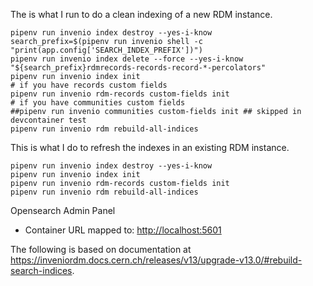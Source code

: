 
The is what I run to do a clean indexing of a new RDM instance.

~~~shell
pipenv run invenio index destroy --yes-i-know
search_prefix=$(pipenv run invenio shell -c "print(app.config['SEARCH_INDEX_PREFIX'])")
pipenv run invenio index delete --force --yes-i-know "${search_prefix}rdmrecords-records-record-*-percolators"
pipenv run invenio index init
# if you have records custom fields
pipenv run invenio rdm-records custom-fields init
# if you have communities custom fields
##pipenv run invenio communities custom-fields init ## skipped in devcontainer test
pipenv run invenio rdm rebuild-all-indices
~~~

This is what I do to refresh the indexes in an existing RDM instance.

~~~shell
pipenv run invenio index destroy --yes-i-know
pipenv run invenio index init
pipenv run invenio rdm-records custom-fields init
pipenv run invenio rdm rebuild-all-indices
~~~

Opensearch Admin Panel

- Container URL mapped to: <http://localhost:5601>

The following is based on documentation at <https://inveniordm.docs.cern.ch/releases/v13/upgrade-v13.0/#rebuild-search-indices>.

